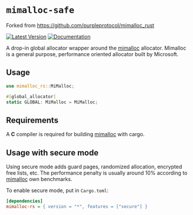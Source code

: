 # `mimalloc-safe`

Forked from https://github.com/purpleprotocol/mimalloc_rust

[![Latest Version]][crates.io] [![Documentation]][docs.rs]

A drop-in global allocator wrapper around the [mimalloc](https://github.com/microsoft/mimalloc) allocator.
Mimalloc is a general purpose, performance oriented allocator built by Microsoft.

## Usage

```rust
use mimalloc_rs::MiMalloc;

#[global_allocator]
static GLOBAL: MiMalloc = MiMalloc;
```

## Requirements

A **C** compiler is required for building [mimalloc](https://github.com/microsoft/mimalloc) with cargo.

## Usage with secure mode

Using secure mode adds guard pages,
randomized allocation, encrypted free lists, etc. The performance penalty is usually
around 10% according to [mimalloc](https://github.com/microsoft/mimalloc)
own benchmarks.

To enable secure mode, put in `Cargo.toml`:

```ini
[dependencies]
mimalloc-rs = { version = "*", features = ["secure"] }
```

[crates.io]: https://crates.io/crates/mimalloc-safe
[Latest Version]: https://img.shields.io/crates/v/mimalloc-safe.svg
[Documentation]: https://docs.rs/mimalloc-safe/badge.svg
[docs.rs]: https://docs.rs/mimalloc-safe
